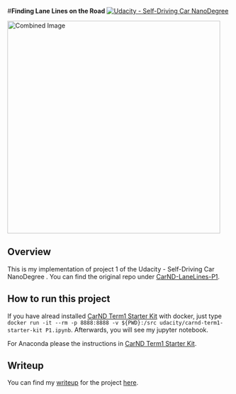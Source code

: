 #**Finding Lane Lines on the Road** 
[![Udacity - Self-Driving Car NanoDegree](https://s3.amazonaws.com/udacity-sdc/github/shield-carnd.svg)](http://www.udacity.com/drive)

<img src="laneLines_thirdPass.jpg" width="480" alt="Combined Image" />


Overview
---

This is my implementation of project 1 of the Udacity - Self-Driving Car NanoDegree . You can find the original repo under [CarND-LaneLines-P1](https://github.com/udacity/CarND-LaneLines-P1).

How to run this project
---

If you have alread installed [CarND Term1 Starter Kit](https://github.com/udacity/CarND-Term1-Starter-Kit/blob/master/README.md) with docker, just type `docker run -it --rm -p 8888:8888 -v ${PWD}:/src udacity/carnd-term1-starter-kit P1.ipynb`. Afterwards, you will see my jupyter notebook.

For Anaconda please the instructions in [CarND Term1 Starter Kit](https://github.com/udacity/CarND-Term1-Starter-Kit/blob/master/README.md).

Writeup
---

You can find my [writeup](https://github.com/mbachm/CarND-LaneLines-P1/blob/master/writeup_template.md) for the project [here](./writeup_template.md).